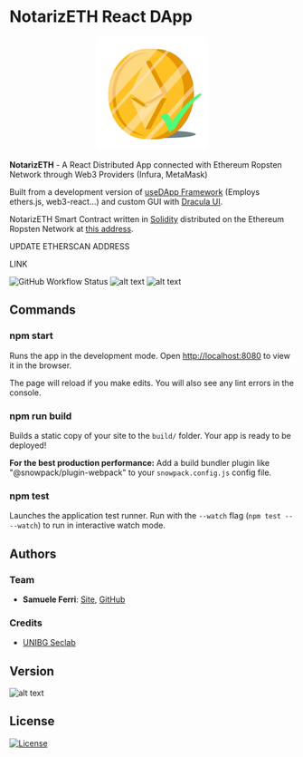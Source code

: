 # NotarizETH React DApp

<p align="center">
<img src="https://github.com/samuelexferri/masterthesis/blob/master/images/notarizeth.png" width="200">
</p>

**NotarizETH** - A React Distributed App connected with Ethereum Ropsten Network through Web3 Providers (Infura, MetaMask)

Built from a development version of [useDApp Framework](https://github.com/EthWorks/useDApp) (Employs ethers.js, web3-react...) and custom GUI with [Dracula UI](https://draculatheme.com/ui).

NotarizETH Smart Contract written in [Solidity](https://soliditylang.org/) distributed on the Ethereum Ropsten Network at [this address](https://ropsten.etherscan.io/address/0x908d02931ea40670efe810e295936a5ca62050bc).

UPDATE ETHERSCAN ADDRESS

LINK

![GitHub Workflow Status](https://img.shields.io/github/workflow/status/samuelexferri/masterthesis/react_aws_s3?style=for-the-badge)
![alt text](https://img.shields.io/badge/Dracula%20UI-Made%20for%20Vampires%20%F0%9F%A7%9B%E2%80%8D%E2%99%82%EF%B8%8F-6272a4?style=for-the-badge)
![alt text](https://img.shields.io/badge/Language-English-infomrmational?style=for-the-badge)

## Commands

### npm start

Runs the app in the development mode.
Open <http://localhost:8080> to view it in the browser.

The page will reload if you make edits.
You will also see any lint errors in the console.

### npm run build

Builds a static copy of your site to the `build/` folder.
Your app is ready to be deployed!

**For the best production performance:** Add a build bundler plugin like "@snowpack/plugin-webpack" to your `snowpack.config.js` config file.

### npm test

Launches the application test runner.
Run with the `--watch` flag (`npm test -- --watch`) to run in interactive watch mode.

## Authors

### Team

-   **Samuele Ferri**: [Site](https://samuelexferri.com), [GitHub](https://github.com/samuelexferri)

### Credits

-   [UNIBG Seclab](https://seclab.unibg.it/)

## Version

![alt text](https://img.shields.io/badge/Version-1.0.0a-blue.svg?style=for-the-badge)

## License

[![License](https://img.shields.io/badge/License-MIT_License-blue.svg?style=for-the-badge)](https://badges.mit-license.org)
